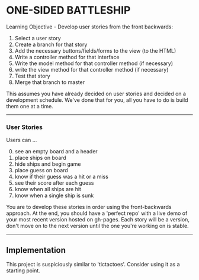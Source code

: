 # ONE-SIDED BATTLESHIP

Learning Objective - Develop user stories from the front backwards: 
1. Select a user story
2. Create a branch for that story  
3. Add the necessary buttons/fields/forms to the view (to the HTML)
4. Write a controller method for that interface
5. Write the model method for that controller method (if necessary)
6. write the view method for that controller method (if necessary)
7. Test that story  
8. Merge that branch to master  

This assumes you have already decided on user stories and decided on a development schedule. 
We've done that for you, all you have to do is build them one at a time.  

___
### User Stories  
Users can ...   
  
0. see an empty board and a header  
1. place ships on board
2. hide ships and begin game
3. place guess on board
4. know if their guess was a hit or a miss
5. see their score after each guess
6. know when all ships are hit
7. know when a single ship is sunk

You are to develop these stories in order using the front-backwards approach.
At the end, you should have a 'perfect repo' with a live demo of your most recent version hosted on gh-pages.  Each story will be a version, don't move on to the next version until the one you're working on is stable.
___
## Implementation

This project is suspiciously similar to 'tictactoes'.  Consider using it as a starting point.